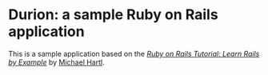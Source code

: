 Durion: a sample Ruby on Rails application
==========================================

This is a sample application based on the
[*Ruby on Rails Tutorial: Learn Rails by Example*](http://railstutorial.org/)
by [Michael Hartl](http://michaelhartl.com/).
